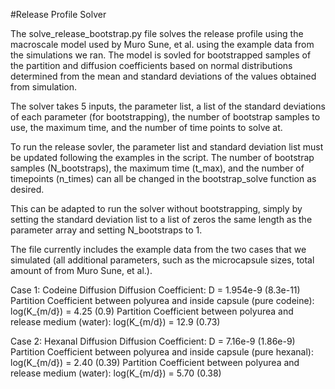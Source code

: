 #Release Profile Solver

The solve_release_bootstrap.py file solves the release profile using the macroscale model used by Muro Sune, et al. using the example data from the simulations we ran. The model is sovled for bootstrapped samples of the partition and diffusion coefficients based on normal distributions determined from the mean and standard deviations of the values obtained from simulation.

The solver takes 5 inputs, the parameter list, a list of the standard deviations of each parameter (for bootstrapping), the number of bootstrap samples to use, the maximum time, and the number of time points to solve at. 

To run the release sovler, the parameter list and standard deviation list must be updated following the examples in the script. The number of bootstrap samples (N_bootstraps), the maximum time (t_max), and the number of timepoints (n_times) can all be changed in the bootstrap_solve function as desired.

This can be adapted to run the solver without bootstrapping, simply by setting the standard deviation list to a list of zeros the same length as the parameter array and setting N_bootstraps to 1.

The file currently includes the example data from the two cases that we simulated (all additional parameters, such as the microcapsule sizes, total amount of   from Muro Sune, et al.). 

Case 1: Codeine Diffusion
Diffusion Coefficient:
D = 1.954e-9 (8.3e-11)
Partition Coefficient between polyurea and inside capsule (pure codeine):
log(K_{m/d}) = 4.25 (0.9)
Partition Coefficient between polyurea and release medium (water):
log(K_{m/d}) = 12.9 (0.73)

Case 2: Hexanal Diffusion
Diffusion Coefficient:
D = 7.16e-9 (1.86e-9)
Partition Coefficient between polyurea and inside capsule (pure hexanal):
log(K_{m/d}) = 2.40 (0.39)
Partition Coefficient between polyurea and release medium (water):
log(K_{m/d}) = 5.70 (0.38)

